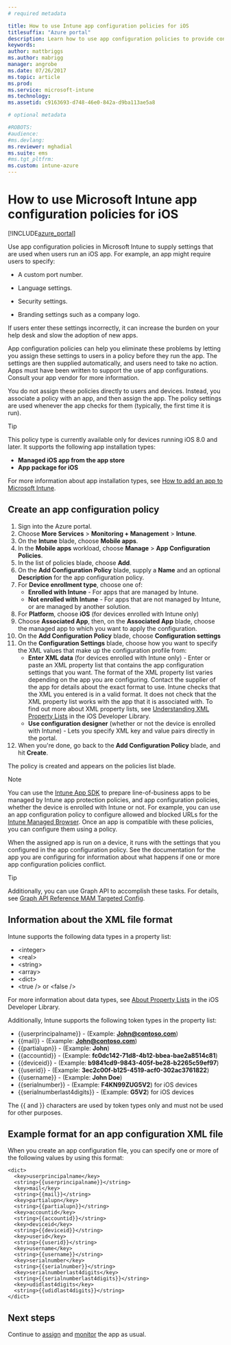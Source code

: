 ```yaml
---
# required metadata

title: How to use Intune app configuration policies for iOS
titlesuffix: "Azure portal"
description: Learn how to use app configuration policies to provide configuration data to an iOS app when it is run."
keywords:
author: mattbriggs
ms.author: mabrigg
manager: angrobe
ms.date: 07/26/2017
ms.topic: article
ms.prod:
ms.service: microsoft-intune
ms.technology:
ms.assetid: c9163693-d748-46e0-842a-d9ba113ae5a8

# optional metadata

#ROBOTS:
#audience:
#ms.devlang:
ms.reviewer: mghadial
ms.suite: ems
#ms.tgt_pltfrm:
ms.custom: intune-azure
---
```


# How to use Microsoft Intune app configuration policies for iOS

[!INCLUDE[azure_portal](./includes/azure_portal.md)]

Use app configuration policies in Microsoft Intune to supply settings that are used when users run an iOS app. For example, an app might require users to specify:

-   A custom port number.

-   Language settings.

-   Security settings.

-   Branding settings such as a company logo.

If users enter these settings incorrectly, it can increase the burden on your help desk and slow the adoption of new apps.

App configuration policies can help you eliminate these problems by letting you assign these settings to users in a policy before they run the app. The settings are then supplied automatically, and users need to take no action. Apps must have been written to support the use of app configurations. Consult your app vendor for more information.

You do not assign these policies directly to users and devices. Instead, you associate a policy with an app, and then assign the app. The policy settings are used whenever the app checks for them (typically, the first time it is run).

> [!TIP]
> This policy type is currently available only for devices running iOS 8.0 and later. It supports the following app installation types:
>
> -   **Managed iOS app from the app store**
> -   **App package for iOS**
>
> For more information about app installation types, see [How to add an app to Microsoft Intune](apps-add.md).

## Create an app configuration policy
1.	Sign into the Azure portal.
2.	Choose **More Services** > **Monitoring + Management** > **Intune**.
3.	On the **Intune** blade, choose **Mobile apps**.
4.	In the **Mobile apps** workload, choose **Manage** > **App Configuration Policies**.
5.	In the list of policies blade, choose **Add**.
6.	On the **Add Configuration Policy** blade, supply a **Name** and an optional **Description** for the app configuration policy.
7.	For **Device enrollment type**, choose one of:
	- **Enrolled with Intune** - For apps that are managed by Intune.
	- **Not enrolled with Intune** - For apps that are not managed by Intune, or are managed by another solution.
8.	For **Platform**, choose **iOS** (for devices enrolled with Intune only)
9.	Choose **Associated App**, then, on the **Associated App** blade, choose the managed app to which you want to apply the configuration.
10.	On the **Add Configuration Policy** blade, choose **Configuration settings**
11. On the **Configuration Settings** blade, choose how you want to specify the XML values that make up the configuration profile from:
	- **Enter XML data** (for devices enrolled with Intune only) - Enter or paste an XML property list that contains the app configuration settings that you want. The format of the XML property list varies depending on the app you are configuring. Contact the supplier of the app for details about the exact format to use.
Intune checks that the XML you entered is in a valid format. It does not check that the XML property list works with the app that it is associated with.
To find out more about XML property lists, see [Understanding XML Property Lists](https://developer.apple.com/library/ios/documentation/Cocoa/Conceptual/PropertyLists/UnderstandXMLPlist/UnderstandXMLPlist.html) in the iOS Developer Library.
	- **Use configuration designer** (whether or not the device is enrolled with Intune) - Lets you specify XML key and value pairs directly in the portal.
11.	When you're done, go back to the **Add Configuration Policy** blade, and hit **Create**.

The policy is created and appears on the policies list blade.



>[!Note]
>You can use the [Intune App SDK](https://docs.microsoft.com/intune/app-sdk-ios) to prepare line-of-business apps to be managed by Intune app protection policies, and app configuration policies, whether the device is enrolled with Intune or not. For example, you can use an app configuration policy to configure allowed and blocked URLs for the [Intune Managed Browser](app-configuration-managed-browser.md). Once an app is compatible with these policies, you can configure them using a policy.


When the assigned app is run on a device, it runs with the settings that you configured in the app configuration policy.
See the documentation for the app you are configuring for information about what happens if one or more app configuration policies conflict.

>[!Tip]
>Additionally, you can use Graph API to accomplish these tasks. For details, see [Graph API Reference MAM Targeted Config](https://graph.microsoft.io/docs/api-reference/beta/api/intune_mam_targetedmanagedappconfiguration_create).


## Information about the XML file format

Intune supports the following data types in a property list:

- &lt;integer&gt;
- &lt;real&gt;
- &lt;string&gt;
- &lt;array&gt;
- &lt;dict&gt;
- &lt;true /&gt; or &lt;false /&gt;

For more information about data types, see [About Property Lists](https://developer.apple.com/library/ios/documentation/Cocoa/Conceptual/PropertyLists/AboutPropertyLists/AboutPropertyLists.html) in the iOS Developer Library.

Additionally, Intune supports the following token types in the property list:
- \{\{userprincipalname\}\} - (Example: **John@contoso.com**)
- \{\{mail\}\} - (Example: **John@contoso.com**)
- \{\{partialupn\}\} - (Example: **John**)
- \{\{accountid\}\} - (Example: **fc0dc142-71d8-4b12-bbea-bae2a8514c81**)
- \{\{deviceid\}\} - (Example: **b9841cd9-9843-405f-be28-b2265c59ef97**)
- \{\{userid\}\} - (Example: **3ec2c00f-b125-4519-acf0-302ac3761822**)
- \{\{username\}\} - (Example: **John Doe**)
- \{\{serialnumber\}\} - (Example: **F4KN99ZUG5V2**) for iOS devices
- \{\{serialnumberlast4digits\}\} - (Example: **G5V2**) for iOS devices

The \{\{ and \}\} characters are used by token types only and must not be used for other purposes.

## Example format for an app configuration XML file

When you create an app configuration file, you can specify one or more of the following values by using this format:

```
<dict>
  <key>userprincipalname</key>
  <string>{{userprincipalname}}</string>
  <key>mail</key>
  <string>{{mail}}</string>
  <key>partialupn</key>
  <string>{{partialupn}}</string>
  <key>accountid</key>
  <string>{{accountid}}</string>
  <key>deviceid</key>
  <string>{{deviceid}}</string>
  <key>userid</key>
  <string>{{userid}}</string>
  <key>username</key>
  <string>{{username}}</string>
  <key>serialnumber</key>
  <string>{{serialnumber}}</string>
  <key>serialnumberlast4digits</key>
  <string>{{serialnumberlast4digits}}</string>
  <key>udidlast4digits</key>
  <string>{{udidlast4digits}}</string>
</dict>

```

## Next steps

Continue to [assign](apps-deploy.md) and [monitor](apps-monitor.md) the app as usual.